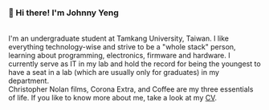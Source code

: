 ### 👋 Hi there! I'm Johnny Yeng
<!-- ![](https://komarev.com/ghpvc/?username=a2902793&color=yellow) -->
<br>
I'm an undergraduate student at Tamkang University, Taiwan. I like everything technology-wise and strive to be a "whole stack" person, learning about programming, electronics, firmware and hardware. I currently serve as IT in my lab and hold the record for being the youngest to have a seat in a lab (which are usually only for graduates) in my department.<br>Christopher Nolan films, Corona Extra, and Coffee are my three essentials of life. If you like to know more about me, take a look at my <a href="./CV.pdf">CV</a>.